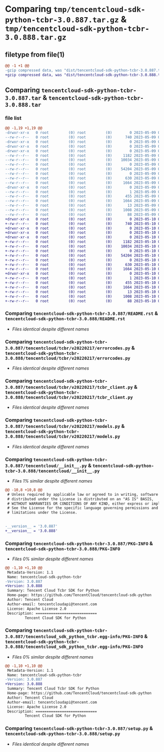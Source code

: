 # Comparing `tmp/tencentcloud-sdk-python-tcbr-3.0.887.tar.gz` & `tmp/tencentcloud-sdk-python-tcbr-3.0.888.tar.gz`

## filetype from file(1)

```diff
@@ -1 +1 @@
-gzip compressed data, was "dist/tencentcloud-sdk-python-tcbr-3.0.887.tar", last modified: Tue May  9 03:16:35 2023, max compression
+gzip compressed data, was "dist/tencentcloud-sdk-python-tcbr-3.0.888.tar", last modified: Wed May 10 02:49:10 2023, max compression
```

## Comparing `tencentcloud-sdk-python-tcbr-3.0.887.tar` & `tencentcloud-sdk-python-tcbr-3.0.888.tar`

### file list

```diff
@@ -1,19 +1,19 @@
-drwxr-xr-x   0 root         (0) root         (0)        0 2023-05-09 03:16:35.000000 tencentcloud-sdk-python-tcbr-3.0.887/
--rw-r--r--   0 root         (0) root         (0)      740 2023-05-09 03:16:35.000000 tencentcloud-sdk-python-tcbr-3.0.887/README.rst
-drwxr-xr-x   0 root         (0) root         (0)        0 2023-05-09 03:16:35.000000 tencentcloud-sdk-python-tcbr-3.0.887/tencentcloud/
-drwxr-xr-x   0 root         (0) root         (0)        0 2023-05-09 03:16:35.000000 tencentcloud-sdk-python-tcbr-3.0.887/tencentcloud/tcbr/
-drwxr-xr-x   0 root         (0) root         (0)        0 2023-05-09 03:16:35.000000 tencentcloud-sdk-python-tcbr-3.0.887/tencentcloud/tcbr/v20220217/
--rw-r--r--   0 root         (0) root         (0)     1182 2023-05-09 03:16:35.000000 tencentcloud-sdk-python-tcbr-3.0.887/tencentcloud/tcbr/v20220217/errorcodes.py
--rw-r--r--   0 root         (0) root         (0)    10034 2023-05-09 03:16:35.000000 tencentcloud-sdk-python-tcbr-3.0.887/tencentcloud/tcbr/v20220217/tcbr_client.py
--rw-r--r--   0 root         (0) root         (0)        0 2023-05-09 03:16:35.000000 tencentcloud-sdk-python-tcbr-3.0.887/tencentcloud/tcbr/v20220217/__init__.py
--rw-r--r--   0 root         (0) root         (0)    54204 2023-05-09 03:16:35.000000 tencentcloud-sdk-python-tcbr-3.0.887/tencentcloud/tcbr/v20220217/models.py
--rw-r--r--   0 root         (0) root         (0)        0 2023-05-09 03:16:35.000000 tencentcloud-sdk-python-tcbr-3.0.887/tencentcloud/tcbr/__init__.py
--rw-r--r--   0 root         (0) root         (0)      630 2023-05-09 03:16:35.000000 tencentcloud-sdk-python-tcbr-3.0.887/tencentcloud/__init__.py
--rw-r--r--   0 root         (0) root         (0)     1664 2023-05-09 03:16:35.000000 tencentcloud-sdk-python-tcbr-3.0.887/PKG-INFO
-drwxr-xr-x   0 root         (0) root         (0)        0 2023-05-09 03:16:35.000000 tencentcloud-sdk-python-tcbr-3.0.887/tencentcloud_sdk_python_tcbr.egg-info/
--rw-r--r--   0 root         (0) root         (0)        1 2023-05-09 03:16:35.000000 tencentcloud-sdk-python-tcbr-3.0.887/tencentcloud_sdk_python_tcbr.egg-info/dependency_links.txt
--rw-r--r--   0 root         (0) root         (0)      455 2023-05-09 03:16:35.000000 tencentcloud-sdk-python-tcbr-3.0.887/tencentcloud_sdk_python_tcbr.egg-info/SOURCES.txt
--rw-r--r--   0 root         (0) root         (0)     1664 2023-05-09 03:16:35.000000 tencentcloud-sdk-python-tcbr-3.0.887/tencentcloud_sdk_python_tcbr.egg-info/PKG-INFO
--rw-r--r--   0 root         (0) root         (0)       13 2023-05-09 03:16:35.000000 tencentcloud-sdk-python-tcbr-3.0.887/tencentcloud_sdk_python_tcbr.egg-info/top_level.txt
--rw-r--r--   0 root         (0) root         (0)     1008 2023-05-09 03:16:35.000000 tencentcloud-sdk-python-tcbr-3.0.887/setup.py
--rw-r--r--   0 root         (0) root         (0)       88 2023-05-09 03:16:35.000000 tencentcloud-sdk-python-tcbr-3.0.887/setup.cfg
+drwxr-xr-x   0 root         (0) root         (0)        0 2023-05-10 02:49:10.000000 tencentcloud-sdk-python-tcbr-3.0.888/
+-rw-r--r--   0 root         (0) root         (0)      740 2023-05-10 02:49:09.000000 tencentcloud-sdk-python-tcbr-3.0.888/README.rst
+drwxr-xr-x   0 root         (0) root         (0)        0 2023-05-10 02:49:10.000000 tencentcloud-sdk-python-tcbr-3.0.888/tencentcloud/
+drwxr-xr-x   0 root         (0) root         (0)        0 2023-05-10 02:49:10.000000 tencentcloud-sdk-python-tcbr-3.0.888/tencentcloud/tcbr/
+drwxr-xr-x   0 root         (0) root         (0)        0 2023-05-10 02:49:10.000000 tencentcloud-sdk-python-tcbr-3.0.888/tencentcloud/tcbr/v20220217/
+-rw-r--r--   0 root         (0) root         (0)     1182 2023-05-10 02:49:09.000000 tencentcloud-sdk-python-tcbr-3.0.888/tencentcloud/tcbr/v20220217/errorcodes.py
+-rw-r--r--   0 root         (0) root         (0)    10034 2023-05-10 02:49:09.000000 tencentcloud-sdk-python-tcbr-3.0.888/tencentcloud/tcbr/v20220217/tcbr_client.py
+-rw-r--r--   0 root         (0) root         (0)        0 2023-05-10 02:49:09.000000 tencentcloud-sdk-python-tcbr-3.0.888/tencentcloud/tcbr/v20220217/__init__.py
+-rw-r--r--   0 root         (0) root         (0)    54204 2023-05-10 02:49:09.000000 tencentcloud-sdk-python-tcbr-3.0.888/tencentcloud/tcbr/v20220217/models.py
+-rw-r--r--   0 root         (0) root         (0)        0 2023-05-10 02:49:09.000000 tencentcloud-sdk-python-tcbr-3.0.888/tencentcloud/tcbr/__init__.py
+-rw-r--r--   0 root         (0) root         (0)      630 2023-05-10 02:49:09.000000 tencentcloud-sdk-python-tcbr-3.0.888/tencentcloud/__init__.py
+-rw-r--r--   0 root         (0) root         (0)     1664 2023-05-10 02:49:10.000000 tencentcloud-sdk-python-tcbr-3.0.888/PKG-INFO
+drwxr-xr-x   0 root         (0) root         (0)        0 2023-05-10 02:49:10.000000 tencentcloud-sdk-python-tcbr-3.0.888/tencentcloud_sdk_python_tcbr.egg-info/
+-rw-r--r--   0 root         (0) root         (0)        1 2023-05-10 02:49:10.000000 tencentcloud-sdk-python-tcbr-3.0.888/tencentcloud_sdk_python_tcbr.egg-info/dependency_links.txt
+-rw-r--r--   0 root         (0) root         (0)      455 2023-05-10 02:49:10.000000 tencentcloud-sdk-python-tcbr-3.0.888/tencentcloud_sdk_python_tcbr.egg-info/SOURCES.txt
+-rw-r--r--   0 root         (0) root         (0)     1664 2023-05-10 02:49:10.000000 tencentcloud-sdk-python-tcbr-3.0.888/tencentcloud_sdk_python_tcbr.egg-info/PKG-INFO
+-rw-r--r--   0 root         (0) root         (0)       13 2023-05-10 02:49:10.000000 tencentcloud-sdk-python-tcbr-3.0.888/tencentcloud_sdk_python_tcbr.egg-info/top_level.txt
+-rw-r--r--   0 root         (0) root         (0)     1008 2023-05-10 02:49:09.000000 tencentcloud-sdk-python-tcbr-3.0.888/setup.py
+-rw-r--r--   0 root         (0) root         (0)       88 2023-05-10 02:49:10.000000 tencentcloud-sdk-python-tcbr-3.0.888/setup.cfg
```

### Comparing `tencentcloud-sdk-python-tcbr-3.0.887/README.rst` & `tencentcloud-sdk-python-tcbr-3.0.888/README.rst`

 * *Files identical despite different names*

### Comparing `tencentcloud-sdk-python-tcbr-3.0.887/tencentcloud/tcbr/v20220217/errorcodes.py` & `tencentcloud-sdk-python-tcbr-3.0.888/tencentcloud/tcbr/v20220217/errorcodes.py`

 * *Files identical despite different names*

### Comparing `tencentcloud-sdk-python-tcbr-3.0.887/tencentcloud/tcbr/v20220217/tcbr_client.py` & `tencentcloud-sdk-python-tcbr-3.0.888/tencentcloud/tcbr/v20220217/tcbr_client.py`

 * *Files identical despite different names*

### Comparing `tencentcloud-sdk-python-tcbr-3.0.887/tencentcloud/tcbr/v20220217/models.py` & `tencentcloud-sdk-python-tcbr-3.0.888/tencentcloud/tcbr/v20220217/models.py`

 * *Files identical despite different names*

### Comparing `tencentcloud-sdk-python-tcbr-3.0.887/tencentcloud/__init__.py` & `tencentcloud-sdk-python-tcbr-3.0.888/tencentcloud/__init__.py`

 * *Files 1% similar despite different names*

```diff
@@ -10,8 +10,8 @@
 # Unless required by applicable law or agreed to in writing, software
 # distributed under the License is distributed on an "AS IS" BASIS,
 # WITHOUT WARRANTIES OR CONDITIONS OF ANY KIND, either express or implied.
 # See the License for the specific language governing permissions and
 # limitations under the License.
 
 
-__version__ = '3.0.887'
+__version__ = '3.0.888'
```

### Comparing `tencentcloud-sdk-python-tcbr-3.0.887/PKG-INFO` & `tencentcloud-sdk-python-tcbr-3.0.888/PKG-INFO`

 * *Files 0% similar despite different names*

```diff
@@ -1,10 +1,10 @@
 Metadata-Version: 1.1
 Name: tencentcloud-sdk-python-tcbr
-Version: 3.0.887
+Version: 3.0.888
 Summary: Tencent Cloud Tcbr SDK for Python
 Home-page: https://github.com/TencentCloud/tencentcloud-sdk-python
 Author: Tencent Cloud
 Author-email: tencentcloudapi@tencent.com
 License: Apache License 2.0
 Description: ============================
         Tencent Cloud SDK for Python
```

### Comparing `tencentcloud-sdk-python-tcbr-3.0.887/tencentcloud_sdk_python_tcbr.egg-info/PKG-INFO` & `tencentcloud-sdk-python-tcbr-3.0.888/tencentcloud_sdk_python_tcbr.egg-info/PKG-INFO`

 * *Files 0% similar despite different names*

```diff
@@ -1,10 +1,10 @@
 Metadata-Version: 1.1
 Name: tencentcloud-sdk-python-tcbr
-Version: 3.0.887
+Version: 3.0.888
 Summary: Tencent Cloud Tcbr SDK for Python
 Home-page: https://github.com/TencentCloud/tencentcloud-sdk-python
 Author: Tencent Cloud
 Author-email: tencentcloudapi@tencent.com
 License: Apache License 2.0
 Description: ============================
         Tencent Cloud SDK for Python
```

### Comparing `tencentcloud-sdk-python-tcbr-3.0.887/setup.py` & `tencentcloud-sdk-python-tcbr-3.0.888/setup.py`

 * *Files identical despite different names*

